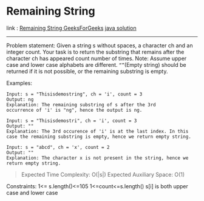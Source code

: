 # Remaining String

link : [Remaining String GeeksForGeeks](https://www.geeksforgeeks.org/problems/remaining-string3515/1)
[java solution](./Solution.java)

----
Problem statement:
Given a string s without spaces, a character ch and an integer count. Your task is to return the substring that remains after the character ch has appeared count number of times.
Note:  Assume upper case and lower case alphabets are different. `“”`(Empty string) should be returned if it is not possible, or the remaining substring is empty.

Examples:
```
Input: s = "Thisisdemostring", ch = 'i', count = 3
Output: ng
Explanation: The remaining substring of s after the 3rd
occurrence of 'i' is "ng", hence the output is ng.

Input: s = "Thisisdemostri", ch = 'i', count = 3
Output: ""
Explanation: The 3rd occurence of 'i' is at the last index. In this case the remaining substring is empty, hence we return empty string.

Input: s = "abcd", ch = 'x', count = 2
Output: ""
Explanation: The character x is not present in the string, hence we return empty string.
```

> Expected Time Complexity: O(|s|)
> Expected Auxiliary Space: O(1)

Constraints:
1<= s.length()<=105
1<=count<=s.length()
s[i] is both upper case and lower case
